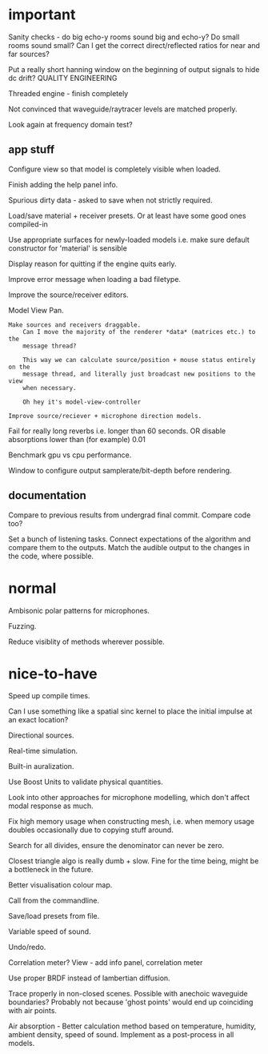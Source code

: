 important
=========

Sanity checks - do big echo-y rooms sound big and echo-y? Do small rooms sound
small? Can I get the correct direct/reflected ratios for near and far sources?

Put a really short hanning window on the beginning of output signals to hide
dc drift? QUALITY ENGINEERING

Threaded engine - finish completely

Not convinced that waveguide/raytracer levels are matched properly.

Look again at frequency domain test?

app stuff
---------

Configure view so that model is completely visible when loaded.

Finish adding the help panel info.

Spurious dirty data - asked to save when not strictly required.

Load/save material + receiver presets.
    Or at least have some good ones compiled-in

Use appropriate surfaces for newly-loaded models
    i.e. make sure default constructor for 'material' is sensible

Display reason for quitting if the engine quits early.

Improve error message when loading a bad filetype.

Improve the source/receiver editors.

Model View
    Pan.

    Make sources and receivers draggable.
        Can I move the majority of the renderer *data* (matrices etc.) to the
        message thread?

        This way we can calculate source/position + mouse status entirely on the
        message thread, and literally just broadcast new positions to the view 
        when necessary.

        Oh hey it's model-view-controller

    Improve source/reciever + microphone direction models.

Fail for really long reverbs i.e. longer than 60 seconds.
    OR disable absorptions lower than (for example) 0.01

Benchmark gpu vs cpu performance.

Window to configure output samplerate/bit-depth before rendering.

documentation
-------------

Compare to previous results from undergrad final commit. Compare code too?

Set a bunch of listening tasks.
    Connect expectations of the algorithm and compare them to the outputs.
    Match the audible output to the changes in the code, where possible.

normal
======

Ambisonic polar patterns for microphones.

Fuzzing.

Reduce visiblity of methods wherever possible.

nice-to-have
============

Speed up compile times.

Can I use something like a spatial sinc kernel to place the initial impulse at
an exact location?

Directional sources.

Real-time simulation.

Built-in auralization.

Use Boost Units to validate physical quantities.

Look into other approaches for microphone modelling, which don't affect modal
response as much.

Fix high memory usage when constructing mesh, i.e. when memory usage doubles
occasionally due to copying stuff around.

Search for all divides, ensure the denominator can never be zero.

Closest triangle algo is really dumb + slow.
Fine for the time being, might be a bottleneck in the future.

Better visualisation colour map.

Call from the commandline.

Save/load presets from file.

Variable speed of sound.

Undo/redo.

Correlation meter?
View - add info panel, correlation meter

Use proper BRDF instead of lambertian diffusion.

Trace properly in non-closed scenes.
Possible with anechoic waveguide boundaries?
Probably not because 'ghost points' would end up coinciding with air points.

Air absorption - Better calculation method based on temperature, humidity,
ambient density, speed of sound.
Implement as a post-process in all models.
